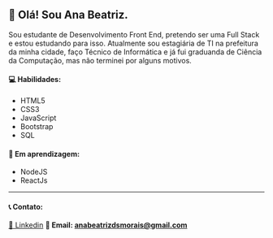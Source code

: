 <h2>👋 Olá! Sou Ana Beatriz.</h2>

<p>Sou estudante de Desenvolvimento Front End, pretendo ser uma Full Stack e estou estudando para isso. 
  Atualmente sou estagiária de TI na prefeitura da minha cidade, faço Técnico de Informática e 
  já fui graduanda de Ciência da Computação, mas não terminei por alguns motivos.
</p>

<h4>💻 Habilidades:</h4>
<ul>
  <li>HTML5</li>
  <li>CSS3</li>
  <li>JavaScript</li>
  <li>Bootstrap</li>
  <li>SQL</li>
</ul>

<h4>📝 Em aprendizagem:</h4>
<ul>
  <li>NodeJS</li>
  <li>ReactJs</li>
</ul>

<hr>

<h4>📞 Contato:</h4>

<a href="https://www.linkedin.com/in/anabeatrizdsm/">🔗 Linkedin</a>
<strong>📧 Email: anabeatrizdsmorais@gmail.com</strong>
